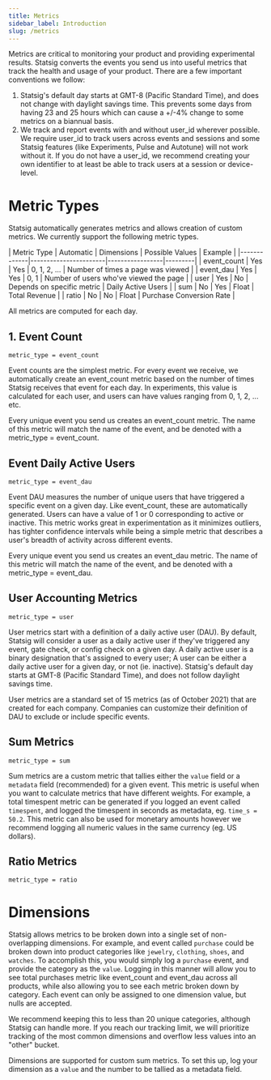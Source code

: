 ```yaml
---
title: Metrics
sidebar_label: Introduction
slug: /metrics
---
```


Metrics are critical to monitoring your product and providing experimental results.  Statsig converts the events you send us into useful metrics that track the health and usage of your product.  There are a few important conventions we follow:

1. Statsig's default day starts at GMT-8 (Pacific Standard Time), and does not change with daylight savings time.  This prevents some days from having 23 and 25 hours which can cause a +/-4% change to some metrics on a biannual basis.
2. We track and report events with and without user_id wherever possible.  We require user_id to track users across events and sessions and some Statsig features (like Experiments, Pulse and Autotune) will not work without it.  If you do not have a user_id, we recommend creating your own identifier to at least be able to track users at a session or device-level.

# Metric Types

Statsig automatically generates metrics and allows creation of custom metrics.  We currently support the following metric types.

| Metric Type | Automatic | Dimensions | Possible Values | Example |
|-------------|-----------------------|-----------------|---------|
| event_count | Yes | Yes | 0, 1, 2, ... | Number of times a page was viewed |
| event_dau   | Yes | Yes | 0, 1 | Number of users who've viewed the page |
| user        | Yes | No  | Depends on specific metric | Daily Active Users |
| sum         | No  | Yes | Float | Total Revenue |
| ratio       | No  | No  | Float | Purchase Conversion Rate |

All metrics are computed for each day.

## 1. Event Count

`metric_type = event_count`

Event counts are the simplest metric.  For every event we receive, we automatically create an event_count metric based on the number of times Statsig receives that event for each day.  In experiments, this value is calculated for each user, and users can have values ranging from 0, 1, 2, ... etc.

Every unique event you send us creates an event_count metric.  The name of this metric will match the name of the event, and be denoted with a metric_type = event_count.

## Event Daily Active Users

`metric_type = event_dau`

Event DAU measures the number of unique users that have triggered a specific event on a given day.  Like event_count, these are automatically generated.  Users can have a value of 1 or 0 corresponding to active or inactive.  This metric works great in experimentation as it minimizes outliers, has tighter confidence intervals while being a simple metric that describes a user's breadth of activity across different events.

Every unique event you send us creates an event_dau metric.  The name of this metric will match the name of the event, and be denoted with a metric_type = event_dau.

## User Accounting Metrics

`metric_type = user`

User metrics start with a definition of a daily active user (DAU).  By default, Statsig will consider a user as a daily active user if they've triggered any event, gate check, or config check on a given day.  A daily active user is a binary designation that's assigned to every user; A user can be either a daily active user for a given day, or not (ie. inactive).  Statsig's default day starts at GMT-8 (Pacific Standard Time), and does not follow daylight savings time.

User metrics are a standard set of 15 metrics (as of October 2021) that are created for each company.  Companies can customize their definition of DAU to exclude or include specific events.

## Sum Metrics

`metric_type = sum`

Sum metrics are a custom metric that tallies either the `value` field or a `metadata` field (recommended) for a given event.  This metric is useful when you want to calculate metrics that have different weights.  For example, a total timespent metric can be generated if you logged an event called  `timespent`, and logged the timespent in seconds as metadata, eg. `time_s = 50.2`.  This metric can also be used for monetary amounts however we recommend logging all numeric values in the same currency (eg. US dollars).

## Ratio Metrics

`metric_type = ratio`

# Dimensions

Statsig allows metrics to be broken down into a single set of non-overlapping dimensions.  For example, and event called `purchase` could be broken down into product categories like `jewelry`, `clothing`, `shoes`, and `watches`.  To accomplish this, you would simply log a `purchase` event, and provide the category as the `value`.  Logging in this manner will allow you to see total purchases metric like event_count and event_dau across all products, while also allowing you to see each metric broken down by category.  Each event can only be assigned to one dimension value, but nulls are accepted.

We recommend keeping this to less than 20 unique categories, although Statsig can handle more.  If you reach our tracking limit, we will prioritize tracking of the most common dimensions and overflow less values into an "other" bucket.

Dimensions are supported for custom sum metrics.  To set this up, log your dimension as a `value` and the number to be tallied as a metadata field.